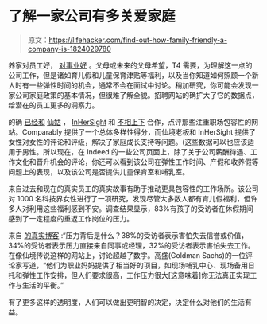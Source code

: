 # 了解一家公司有多关爱家庭

> 原文：<https://lifehacker.com/find-out-how-family-friendly-a-company-is-1824029780>

养家对员工好， [对事业好](https://www.forbes.com/sites/georgenehuang/2017/02/28/the-business-case-for-paid-family-leave-at-your-company/#5f4349f24eae) 。父母或未来的父母希望，T4 需要，为理解这一点的公司工作，但是诸如育儿假和儿童保育津贴等福利，以及当你知道如何照顾一个新人时有一些弹性时间的机会，通常不会在面试中讨论。稍加研究，你可能会发现一家公司家庭政策的基本情况，但很难了解全貌。招聘网站的确扩大了它的数据点，给潜在的员工更多的洞察力。



的确 [已经和](http://blog.indeed.com/2018/03/22/report-diversity-equality/) [仙姑](https://fairygodboss.com/) ， [InHerSight](https://www.inhersight.com/) 和 [不相上下](https://www.comparably.com/) 合作，点评那些注重职场包容性的网站。Comparably 提供了一个总体多样性得分，而仙境老板和 InHerSight 提供了女性对女性的评论和评级，解决了家庭成长支持等问题。(这些数据可以也应该适用于男性。所以现在，在 Indeed 的一些公司页面上，除了关于公司薪酬待遇、工作文化和晋升机会的评论，你还可以看到该公司在弹性工作时间、产假和收养假等问题上的表现，以及该公司是否提供儿童保育室和哺乳室。

来自过去和现在的真实员工的真实故事有助于推动更具包容性的工作场所。该公司对 1000 名科技界女性进行了一项研究，发现尽管大多数人都有育儿假福利，但许多人对利用这些福利感到不安。调查结果显示，83%有孩子的受访者在休假期间感到了一定程度的重返工作岗位的压力。

来自 [的真实博客](http://blog.indeed.com/2018/03/22/report-diversity-equality/) :“压力背后是什么？38%的受访者表示害怕失去信誉或价值，34%的受访者表示压力直接来自同事或经理，32%的受访者表示害怕失去工作。在像仙境传说这样的网站上，讨论超越了数字。高盛(Goldman Sachs)的一位评论家写道，“他们为职业妈妈提供了相当好的项目，如现场哺乳中心、现场备用日托和弹性工作安排，但人们要求很高，工作压力很大[这意味着]你无法真正实现工作与生活的平衡。”

有了更多这样的透明度，人们可以做出更明智的决定，决定什么对他们的生活有益。